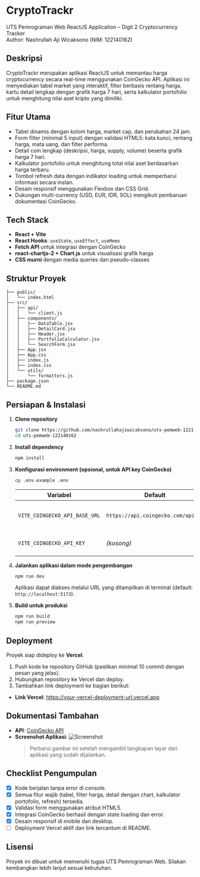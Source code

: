 # CryptoTrackr

UTS Pemrograman Web ReactJS Application – Digit 2 Cryptocurrency Tracker  
Author: Nashrullah Aji Wicaksono (NIM: 122140162)

## Deskripsi

CryptoTrackr merupakan aplikasi ReactJS untuk memantau harga cryptocurrency secara real-time menggunakan CoinGecko API. Aplikasi ini menyediakan tabel market yang interaktif, filter berbasis rentang harga, kartu detail lengkap dengan grafik harga 7 hari, serta kalkulator portofolio untuk menghitung nilai aset kripto yang dimiliki.

## Fitur Utama

- Tabel dinamis dengan kolom harga, market cap, dan perubahan 24 jam.
- Form filter (minimal 5 input) dengan validasi HTML5: kata kunci, rentang harga, mata uang, dan filter performa.
- Detail coin lengkap (deskripsi, harga, supply, volume) beserta grafik harga 7 hari.
- Kalkulator portofolio untuk menghitung total nilai aset berdasarkan harga terbaru.
- Tombol refresh data dengan indikator loading untuk memperbarui informasi secara instan.
- Desain responsif menggunakan Flexbox dan CSS Grid.
- Dukungan multi-currency (USD, EUR, IDR, SOL) mengikuti pembaruan dokumentasi CoinGecko.

## Tech Stack

- **React + Vite**
- **React Hooks**: `useState`, `useEffect`, `useMemo`
- **Fetch API** untuk integrasi dengan CoinGecko
- **react-chartjs-2 + Chart.js** untuk visualisasi grafik harga
- **CSS murni** dengan media queries dan pseudo-classes

## Struktur Proyek

```
├── public/
│   └── index.html
├── src/
│   ├── api/
│   │   └── client.js
│   ├── components/
│   │   ├── DataTable.jsx
│   │   ├── DetailCard.jsx
│   │   ├── Header.jsx
│   │   ├── PortfolioCalculator.jsx
│   │   └── SearchForm.jsx
│   ├── App.jsx
│   ├── App.css
│   ├── index.js
│   ├── index.css
│   └── utils/
│       └── formatters.js
├── package.json
└── README.md
```

## Persiapan & Instalasi

1. **Clone repository**
   ```bash
   git clone https://github.com/nashrullahajiwicaksono/uts-pemweb-122140162.git
   cd uts-pemweb-122140162
   ```

2. **Install dependency**
   ```bash
   npm install
   ```

3. **Konfigurasi environment (opsional, untuk API key CoinGecko)**
   ```bash
   cp .env.example .env
   ```
   | Variabel | Default | Deskripsi |
   | --- | --- | --- |
   | `VITE_COINGECKO_API_BASE_URL` | `https://api.coingecko.com/api/v3` | Ubah ke `https://pro-api.coingecko.com/api/v3` jika menggunakan Pro API. |
   | `VITE_COINGECKO_API_KEY` | _(kosong)_ | API key Pro/Demo yang akan dikirim melalui header sesuai domain. |

4. **Jalankan aplikasi dalam mode pengembangan**
   ```bash
   npm run dev
   ```
   Aplikasi dapat diakses melalui URL yang ditampilkan di terminal (default: `http://localhost:5173`).

5. **Build untuk produksi**
   ```bash
   npm run build
   npm run preview
   ```

## Deployment

Proyek siap dideploy ke **Vercel**.

1. Push kode ke repository GitHub (pastikan minimal 10 commit dengan pesan yang jelas).
2. Hubungkan repository ke Vercel dan deploy.
3. Tambahkan link deployment ke bagian berikut:

- **Link Vercel**: https://your-vercel-deployment-url.vercel.app

## Dokumentasi Tambahan

- **API**: [CoinGecko API](https://www.coingecko.com/en/api/documentation)
- **Screenshot Aplikasi**: ![Screenshot](./docs/screenshot.png)
  > Perbarui gambar ini setelah mengambil tangkapan layar dari aplikasi yang sudah dijalankan.

## Checklist Pengumpulan

- [x] Kode berjalan tanpa error di console.
- [x] Semua fitur wajib (tabel, filter harga, detail dengan chart, kalkulator portofolio, refresh) tersedia.
- [x] Validasi form menggunakan atribut HTML5.
- [x] Integrasi CoinGecko berhasil dengan state loading dan error.
- [x] Desain responsif di mobile dan desktop.
- [ ] Deployment Vercel aktif dan link tercantum di README.

## Lisensi

Proyek ini dibuat untuk memenuhi tugas UTS Pemrograman Web. Silakan kembangkan lebih lanjut sesuai kebutuhan.
